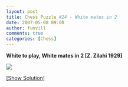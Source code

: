 ```yaml
---
layout: post
title: Chess Puzzle #24 - White mates in 2
date: 2007-05-08 09:00
author: funvill
comments: true
categories: [Chess]
---
```

<strong>White to play, White mates in 2 [Z. Zilahi 1929]</strong>

<img src="http://www.abluestar.com/scripts/chess_image.php?ff=8/8/8/3p4/3Q3p/7k/5K2/8" />

<!--more-->
<a href="javascript:ReverseContentDisplay('chess_solution')">[Show Solution]</a>
<p id="chess_solution" style="clear: both; padding: 5px; display: none">1. Qg7 Kh2 2. Qg2 mate++ or 1. Qg7 d4 2. Qg2 mate++</p>
